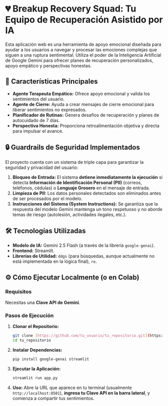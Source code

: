 # 💔 Breakup Recovery Squad: Tu Equipo de Recuperación Asistido por IA

Esta aplicación web es una herramienta de apoyo emocional diseñada para ayudar a los usuarios a navegar y procesar las emociones complejas que siguen a una ruptura sentimental. Utiliza el poder de la Inteligencia Artificial de Google Gemini para ofrecer planes de recuperación personalizados, apoyo empático y perspectivas honestas.

## 🌟 Características Principales

* **Agente Terapeuta Empático:** Ofrece apoyo emocional y valida los sentimientos del usuario.
* **Agente de Cierre:** Ayuda a crear mensajes de cierre emocional para liberar sentimientos no expresados.
* **Planificador de Rutinas:** Genera desafíos de recuperación y planes de autocuidado de 7 días.
* **Perspectiva Honesta:** Proporciona retroalimentación objetiva y directa para impulsar el avance.

## 🔒 Guardrails de Seguridad Implementados

El proyecto cuenta con un sistema de triple capa para garantizar la seguridad y privacidad del usuario:

1.  **Bloqueo de Entrada:** El sistema **detiene inmediatamente la ejecución** si detecta **Información de Identificación Personal (PII)** (correos, teléfonos, cédulas) o **Lenguaje Grosero** en el mensaje de entrada.
2.  **Limpieza de PII:** Los datos personales detectados son eliminados antes de ser procesados por el modelo.
3.  **Instrucciones del Sistema (System Instructions):** Se garantiza que la respuesta del modelo Gemini mantenga un tono respetuoso y no aborde temas de riesgo (autolesión, actividades ilegales, etc.).

## 🛠️ Tecnologías Utilizadas

* **Modelo de IA:** Gemini 2.5 Flash (a través de la librería `google-genai`).
* **Frontend:** Streamlit.
* **Librerías de Utilidad:** `ddgs` (para búsquedas, aunque actualmente no está implementada en la lógica final), `re`.

## ⚙️ Cómo Ejecutar Localmente (o en Colab)

### Requisitos

Necesitas una **Clave API de Gemini**.

### Pasos de Ejecución

1.  **Clonar el Repositorio:**
    ```bash
    git clone [https://github.com/tu_usuario/tu_repositorio.git](https://github.com/tu_usuario/tu_repositorio.git)
    cd tu_repositorio
    ```
2.  **Instalar Dependencias:**
    ```bash
    pip install google-genai streamlit
    ```
3.  **Ejecutar la Aplicación:**
    ```bash
    streamlit run app.py
    ```
4.  **Uso:** Abre la URL que aparece en tu terminal (usualmente `http://localhost:8501`), **ingresa tu Clave API en la barra lateral**, y comienza a compartir tus sentimientos.
